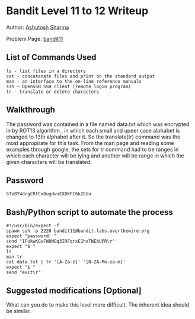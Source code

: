 # Bandit Level 11 to 12 Writeup


Author: [Ashutosh Sharma](https://github.com/asharma8602)

Problem Page: [bandit11](https://overthewire.org/bandit/bandit12)

## List of Commands Used
```
ls - list files in a directory
cat - concatenate files and print on the standard output
man - an interface to the on-line reference manuals
ssh — OpenSSH SSH client (remote login program) 
tr - translate or delete characters
```

## Walkthrough
The password was contained in a file named data.txt which was encrypted in by ROT13 algorithm , in which each small and upeer case alphabet is changed to 13th alphabet after it. So the translate(tr) command was the most appropirate for this task. From the man page and reading some examples through google, the sets for tr command had to be ranges in which each character will be lying and another will be range in which the given characters will be translated.

## Password
`5Te8Y4drgCRfCx8ugdwuEX8KFC6k2EUu`

## Bash/Python script to automate the process
```
#!/usr/bin/expect -f
spawn ssh -p 2220 bandit11@bandit.labs.overthewire.org
expect "password: "
send "IFukwKGsFW8MOq3IRFqrxE1hxTNEbUPR\r"
expect "$ "
ls
man tr
cat data.txt | tr '[A-Za-z]' '[N-ZA-Mn-za-m]'
expect "$ "
send "exit\r"
```

## Suggested modifications [Optional]
What can you do to make this level more difficult. The inherent idea should be similar.